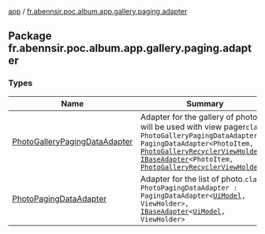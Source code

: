 [app](../index.md) / [fr.abennsir.poc.album.app.gallery.paging.adapter](./index.md)

## Package fr.abennsir.poc.album.app.gallery.paging.adapter

### Types

| Name | Summary |
|---|---|
| [PhotoGalleryPagingDataAdapter](-photo-gallery-paging-data-adapter/index.md) | Adapter for the gallery of photo, will be used with view pager`class PhotoGalleryPagingDataAdapter : PagingDataAdapter<PhotoItem, `[`PhotoGalleryRecyclerViewHolder`](../fr.abennsir.poc.album.app.gallery.viewholder/-photo-gallery-recycler-view-holder/index.md)`>, `[`IBaseAdapter`](../fr.abennsir.poc.album.app.gallery.adapter/-i-base-adapter/index.md)`<PhotoItem, `[`PhotoGalleryRecyclerViewHolder`](../fr.abennsir.poc.album.app.gallery.viewholder/-photo-gallery-recycler-view-holder/index.md)`>` |
| [PhotoPagingDataAdapter](-photo-paging-data-adapter/index.md) | Adapter for the list of photo.`class PhotoPagingDataAdapter : PagingDataAdapter<`[`UiModel`](../fr.abennsir.poc.album.app.gallery.data/-ui-model/index.md)`, ViewHolder>, `[`IBaseAdapter`](../fr.abennsir.poc.album.app.gallery.adapter/-i-base-adapter/index.md)`<`[`UiModel`](../fr.abennsir.poc.album.app.gallery.data/-ui-model/index.md)`, ViewHolder>` |

